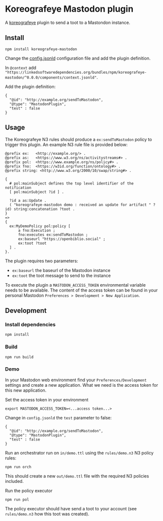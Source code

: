 # Koreografeye Mastodon plugin

A [koreografeye](https://www.npmjs.com/package/koreografeye) plugin to send a toot to a Mastondon instance.

## Install

```
npm install koreografeye-mastodon
```

Change the [config.jsonld](https://raw.githubusercontent.com/eyereasoner/Koreografeye-Mastodon/main/config.jsonld) configuration file and add the plugin definition.

In `@context` add `"https://linkedsoftwaredependencies.org/bundles/npm/koreografeye-mastodon/^0.0.0/components/context.jsonld"`.

Add the plugin definition:

```
{
  "@id": "http://example.org/sendToMastodon",
  "@type": "MastodonPlugin",
  "test" : false
}
```

## Usage

The Koreografeye N3 rules should produce a `ex:sendToMastodon` policy to trigger
this plugin. An example N3 rule file is provided below:

```
@prefix ex:   <http://example.org/> .
@prefix as:   <https://www.w3.org/ns/activitystreams#> .
@prefix pol:  <https://www.example.org/ns/policy#> .
@prefix fno:  <https://w3id.org/function/ontology#> .
@prefix string: <http://www.w3.org/2000/10/swap/string#> .

{
  # pol:mainSubject defines the top level identifier of the notification
  [ pol:mainSubject ?id ] .
  
  ?id a as:Update .
  ( "koreografeye-mastodon demo : received an update for artifact " ?id) string:concatenation ?toot .
}
=>
{
  ex:MyDemoPolicy pol:policy [
      a fno:Execution ;
      fno:executes ex:sendToMastodon ;
      ex:baseurl "https://openbiblio.social" ;
      ex:toot ?toot 
  ] .
}.
```

The plugin requires two parameters:

- `ex:baseurl`  the baseurl of the Mastodon instance
- `ex:toot` the toot message to send to the instance

To execute the plugin a `MASTODON_ACCESS_TOKEN` environmental variable needs to 
be available. The content of the access token can be found in your personal
Mastodon `Preferences > Development > New Application`.

## Development

### Install dependencies

```
npm install 
```

### Build

```
npm run build
```

### Demo

In your Mastodon web environment find your `Preferences/Development` settings and create 
a new application. What we need is the access token for this new application.

Set the access token in your environment

```
export MASTODON_ACCESS_TOKEN=<...access token...>
```

Change in `config.jsonld` the `test` parameter to false:

```
{
  "@id": "http://example.org/sendToMastodon",
  "@type": "MastodonPlugin",
  "test" : false
}
```

Run an orchestrator run on `in/demo.ttl` using the `rules/demo.n3` N3 policy rules:

```
npm run orch
```

This should create a new `out/demo.ttl` file with the required N3 policies included.

Run the policy executor

```
npm run pol
```

The policy executor should have send a toot to your account (see `rules/demo.n3` how 
this toot was created).